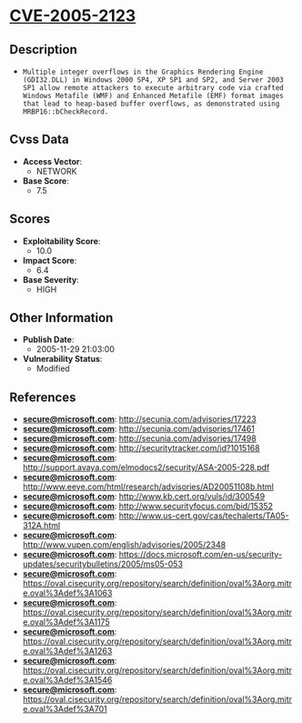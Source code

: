 
# [CVE-2005-2123](https://cve.mitre.org/cgi-bin/cvename.cgi?name=CVE-2005-2123)

## Description

- `Multiple integer overflows in the Graphics Rendering Engine (GDI32.DLL) in Windows 2000 SP4, XP SP1 and SP2, and Server 2003 SP1 allow remote attackers to execute arbitrary code via crafted Windows Metafile (WMF) and Enhanced Metafile (EMF) format images that lead to heap-based buffer overflows, as demonstrated using MRBP16::bCheckRecord.`

## Cvss Data

- **Access Vector**:
  - NETWORK
- **Base Score**:
  - 7.5

## Scores

- **Exploitability Score**:
  - 10.0
- **Impact Score**:
  - 6.4
- **Base Severity**:
  - HIGH

## Other Information

- **Publish Date**:
  - 2005-11-29 21:03:00
- **Vulnerability Status**:
  - Modified

## References

- **secure@microsoft.com**: http://secunia.com/advisories/17223
- **secure@microsoft.com**: http://secunia.com/advisories/17461
- **secure@microsoft.com**: http://secunia.com/advisories/17498
- **secure@microsoft.com**: http://securitytracker.com/id?1015168
- **secure@microsoft.com**: http://support.avaya.com/elmodocs2/security/ASA-2005-228.pdf
- **secure@microsoft.com**: http://www.eeye.com/html/research/advisories/AD20051108b.html
- **secure@microsoft.com**: http://www.kb.cert.org/vuls/id/300549
- **secure@microsoft.com**: http://www.securityfocus.com/bid/15352
- **secure@microsoft.com**: http://www.us-cert.gov/cas/techalerts/TA05-312A.html
- **secure@microsoft.com**: http://www.vupen.com/english/advisories/2005/2348
- **secure@microsoft.com**: https://docs.microsoft.com/en-us/security-updates/securitybulletins/2005/ms05-053
- **secure@microsoft.com**: https://oval.cisecurity.org/repository/search/definition/oval%3Aorg.mitre.oval%3Adef%3A1063
- **secure@microsoft.com**: https://oval.cisecurity.org/repository/search/definition/oval%3Aorg.mitre.oval%3Adef%3A1175
- **secure@microsoft.com**: https://oval.cisecurity.org/repository/search/definition/oval%3Aorg.mitre.oval%3Adef%3A1263
- **secure@microsoft.com**: https://oval.cisecurity.org/repository/search/definition/oval%3Aorg.mitre.oval%3Adef%3A1546
- **secure@microsoft.com**: https://oval.cisecurity.org/repository/search/definition/oval%3Aorg.mitre.oval%3Adef%3A701
